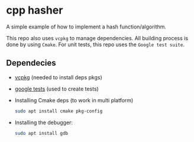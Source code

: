 # cpp hasher

A simple example of how to implement a hash function/algorithm.

This repo also uses `vcpkg` to manage dependencies. All building process is done by using `Cmake`.
For unit tests, this repo uses the `Google test suite`.


## Dependecies

- [vcpkg](https://github.com/microsoft/vcpkg#using-vcpkg-with-cmake) (needed to install deps pkgs)

- [google tests](http://google.github.io/googletest/quickstart-cmake.html) (used to create tests)

- Installing Cmake deps (to work in multi platform)
    ```bash
    sudo apt install cmake pkg-config
    ```

- Installing the debugger:
    ```bash
    sudo apt install gdb
    ```
